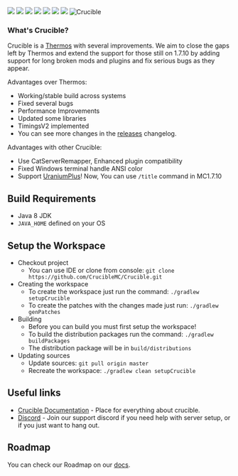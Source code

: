 ![](https://img.shields.io/badge/Minecraft%20Forge-v10.13.4.1614-orange?style=flat-square)
![](https://img.shields.io/badge/Minecraft-1.7.10-orange?style=flat-square)
![](https://img.shields.io/badge/Bukkit--1.7.9--R0.3--SNAPSHOT-orange?style=flat-square)
![](https://img.shields.io/badge/Java%20JDK-v1.8-blue?style=flat-square)
![](https://img.shields.io/github/v/release/CrucibleMC/Crucible?color=sucess&style=flat-square)
![](https://img.shields.io/github/actions/workflow/status/CrucibleMC/Crucible/staging-build.yml?style=flat-square)
![](https://img.shields.io/discord/682358465175355393?color=blue&label=Discord&logo=Discord&style=flat-square)
![Crucible](logo.png)
### What's Crucible?

Crucible is a [Thermos](https://github.com/CyberdyneCC/Thermos) with several improvements.
We aim to close the gaps left by Thermos and extend the support for those still on 1.7.10 by adding support for long
broken mods and plugins and fix serious bugs as they appear.

Advantages over Thermos:
+ Working/stable build across systems
+ Fixed several bugs
+ Performance Improvements
+ Updated some libraries
+ TimingsV2 implemented
+ You can see more changes in the [releases](https://github.com/CrucibleMC/Crucible/releases) changelog.

Advantages with other Crucible:
+ Use CatServerRemapper, Enhanced plugin compatibility
+ Fixed Windows terminal handle ANSI color
+ Support [UraniumPlus](https://github.com/UraniumMC/UraniumPlus)! Now, You can use `/title` command in MC1.7.10

## Build Requirements
* Java 8 JDK
* `JAVA_HOME` defined on your OS

## Setup the Workspace
* Checkout project
  * You can use IDE or clone from console:
  `git clone https://github.com/CrucibleMC/Crucible.git`
* Creating the workspace
  * To create the workspace just run the command: `./gradlew setupCrucible`
  * To create the patches with the changes made just run: `./gradlew genPatches`
* Building
  * Before you can build you must first setup the workspace!
  * To build the distribution packages run the command: `./gradlew buildPackages`
  * The distribution package will be in `build/distributions`
* Updating sources
  * Update sources: `git pull origin master`
  * Recreate the workspace: `./gradlew clean setupCrucible`

## Useful links
+ [Crucible Documentation](https://cruciblemc.github.io/docs/) - Place for everything about crucible.
+ [Discord](https://discord.gg/jWSTJ4d) - Join our support discord if you need help with server setup, or if you just want to hang out.

## Roadmap
You can check our Roadmap on our [docs](https://cruciblemc.github.io/docs/crucible/roadmap).